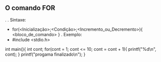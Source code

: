 ## O comando FOR
. 
. Sintaxe:
- for(<Inicialização>;<Condição>;<Incremento_ou_Decremento>){
    <bloco_de_comando>
}
. Exemplo:
- #include <stdio.h>

int main(){
  int cont;
  for(cont = 1; cont <= 10; cont = cont + 1){
    printf("%d\n", cont);
  }
 printf("progama finalizado\n"); 
}